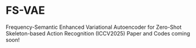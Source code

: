 # FS-VAE
Frequency-Semantic Enhanced Variational Autoencoder for Zero-Shot Skeleton-based Action Recognition (ICCV2025)
Paper and Codes coming soon!
